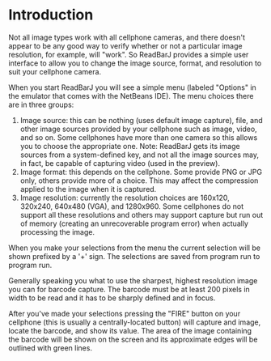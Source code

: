 # Introduction #

Not all image types work with all cellphone cameras, and there doesn't appear to be any good way to verify whether or not a particular image resolution, for example, will "work". So ReadBarJ provides a simple user interface to allow you to change the image source, format, and resolution to suit your cellphone camera.

When you start ReadBarJ you will see a simple menu (labeled "Options" in the emulator that comes with the NetBeans IDE). The menu choices there are in three groups:

  1. Image source: this can be nothing (uses default image capture), file, and other image sources provided by your cellphone such as image, video, and so on. Some cellphones have more than one camera so this allows you to choose the appropriate one. Note: ReadBarJ gets its image sources from a system-defined key, and not all the image sources may, in fact, be capable of capturing video (used in the preview).
  1. Image format: this depends on the cellphone. Some provide PNG or JPG only, others provide more of a choice. This may affect the compression applied to the image when it is captured.
  1. Image resolution: currently the resolution choices are 160x120, 320x240, 640x480 (VGA), and 1280x960. Some cellphones do not support all these resolutions and others may support capture but run out of memory (creating an unrecoverable program error) when actually processing the image.

When you make your selections from the menu the current selection will be shown prefixed by a '+' sign. The selections are saved from program run to program run.

Generally speaking you what to use the sharpest, highest resolution image you can for barcode capture. The barcode must be at least 200 pixels in width to be read and it has to be sharply defined and in focus.

After you've made your selections pressing the "FIRE" button on your cellphone (this is usually a centrally-located button) will capture and image, locate the barcode, and show its value. The area of the image containing the barcode will be shown on the screen and its approximate edges will be outlined with green lines.